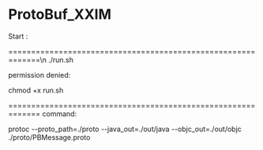 # ProtoBuf_XXIM

Start :

=============================================================\n
./run.sh

permission denied:

chmod +x run.sh  

=============================================================
command:

protoc --proto_path=./proto --java_out=./out/java --objc_out=./out/objc ./proto/PBMessage.proto

